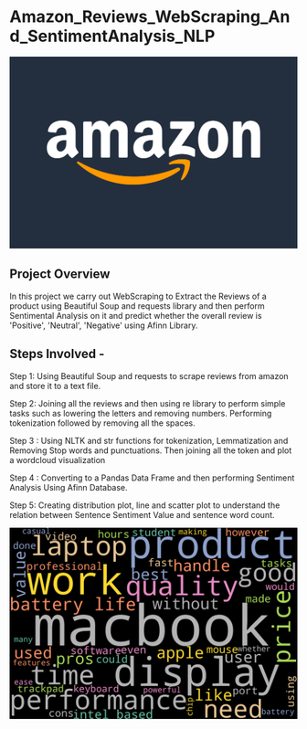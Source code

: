 # Amazon_Reviews_WebScraping_And_SentimentAnalysis_NLP

<img src="amazon-logo.png">


## Project Overview
In this project we carry out WebScraping to Extract the Reviews of a product using Beautiful Soup and requests library and then perform Sentimental Analysis on it and predict whether the overall review is 'Positive', 'Neutral', 'Negative' using Afinn Library.


## Steps Involved -
Step 1: Using Beautiful Soup and requests to scrape reviews from amazon and store it to a text file.

Step 2: Joining all the reviews and then using re library to perform simple tasks such as lowering the letters and removing numbers. Performing tokenization followed by removing all the spaces.

Step 3 : Using NLTK and str functions for tokenization, Lemmatization and Removing Stop words and punctuations. Then joining all the token and plot a wordcloud visualization

Step 4 : Converting to a Pandas Data Frame and then performing Sentiment Analysis Using Afinn Database.

Step 5: Creating distribution plot, line and scatter plot to understand the relation between Sentence Sentiment Value and sentence word count.

<img src="word_cloud_ip.png">
